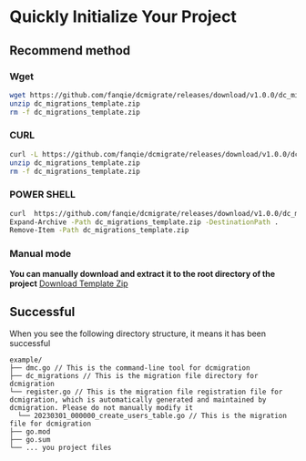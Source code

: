# Quickly Initialize Your Project
## Recommend method
### Wget
```bash
wget https://github.com/fanqie/dcmigrate/releases/download/v1.0.0/dc_migrations_template.zip -O dc_migrations_template.zip 
unzip dc_migrations_template.zip
rm -f dc_migrations_template.zip

```
### CURL
```bash
curl -L https://github.com/fanqie/dcmigrate/releases/download/v1.0.0/dc_migrations_template.zip -o  dc_migrations_template.zip
unzip dc_migrations_template.zip
rm -f dc_migrations_template.zip

```
### POWER SHELL
```bash
curl  https://github.com/fanqie/dcmigrate/releases/download/v1.0.0/dc_migrations_template.zip -o  dc_migrations_template.zip
Expand-Archive -Path dc_migrations_template.zip -DestinationPath .
Remove-Item -Path dc_migrations_template.zip

```
### Manual mode
**You can manually download and extract it to the root directory of the project**
[Download Template Zip](https://github.com/fanqie/dcmigrate/releases/download/v1.0.0/dc_migrations_template.zip)
## Successful 
When you see the following directory structure, it means it has been successful
```shell
example/
├── dmc.go // This is the command-line tool for dcmigration
├── dc_migrations // This is the migration file directory for dcmigration
└── register.go // This is the migration file registration file for dcmigration, which is automatically generated and maintained by dcmigration. Please do not manually modify it
  └── 20230301_000000_create_users_table.go // This is the migration file for dcmigration
├── go.mod
├── go.sum
└── ... you project files
```

